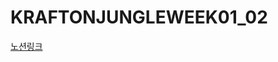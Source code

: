 # KRAFTONJUNGLEWEEK01_02

[노션링크](https://www.notion.so/Jump-Cat-Smile-e5ce9ea5b7cd4da0a1980c511f505b21?pvs=4)
